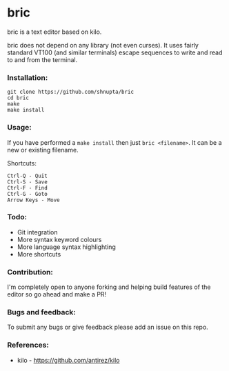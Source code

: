 # bric
bric is a text editor based on kilo.

bric does not depend on any library (not even curses). It uses fairly standard VT100 (and similar terminals) escape sequences to write and read to and from the terminal.


### Installation:
```
git clone https://github.com/shnupta/bric
cd bric
make
make install
```

### Usage:
If you have performed a `make install` then just `bric <filename>`. It can be a new or existing filename. 

Shortcuts:
```
Ctrl-Q - Quit 
Ctrl-S - Save 
Ctrl-F - Find 
Ctrl-G - Goto
Arrow Keys - Move
```

### Todo:
- Git integration
- More syntax keyword colours
- More language syntax highlighting
- More shortcuts

### Contribution:
I'm completely open to anyone forking and helping build features of the editor so go ahead and make a PR!

### Bugs and feedback:
To submit any bugs or give feedback please add an issue on this repo.

### References:
- kilo - https://github.com/antirez/kilo

